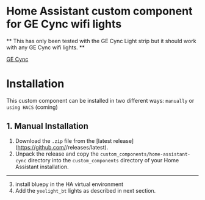 # Home Assistant custom component for GE Cync wifi lights

** This has only been tested with the GE Cync Light strip but it should work with any GE Cync wifi lights. **

[GE Cync ](https://www.gelighting.com/)

# Installation

This custom component can be installed in two different ways: `manually` or `using HACS` (coming)

## 1. Manual Installation

1. Download the `.zip` file from the
   [latest release](https://github.com/<insert link>/releases/latest).
2. Unpack the release and copy the `custom_components/home-assistant-cync` directory
   into the `custom_components` directory of your Home Assistant
   installation.
----------
3. install bluepy in the HA virtual environment
4. Add the `yeelight_bt` lights as described in next section.